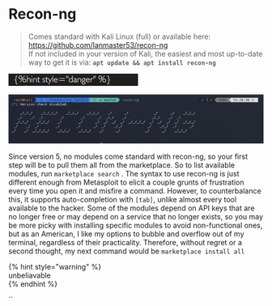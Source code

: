 # Recon-ng

> Comes standard with Kali Linux \(full\) or available here: https://github.com/lanmaster53/recon-ng  
> If not included in your version of Kali, the easiest and most up-to-date way to get it is via: **`apt update && apt install recon-ng`**

![](../.gitbook/assets/image%20%2811%29.png)

![Get it poppin&apos; by screaming its name \(lowercase scream\) in the terminal](../.gitbook/assets/recon-ng.JPG)

Since version 5, no modules come standard with recon-ng, so your first step will be to pull them all from the marketplace.  So to list available modules, run `marketplace search` . The syntax to use recon-ng is just different enough from Metasploit to elicit a couple grunts of frustration every time you open it and misfire a command.  However, to counterbalance this, it supports auto-completion with `[tab]`, unlike almost every tool available to the hacker.  Some of the modules depend on API keys that are no longer free or may depend on a service that no longer exists, so you may be more picky with installing specific modules to avoid non-functional ones, but as an American, I like my options to bubble and overflow out of my terminal, regardless of their practicality.  Therefore, without regret or a second thought, my next command would be `marketplace install all`

{% hint style="warning" %}  
unbeliavable  
{% endhint %}





\`\`



